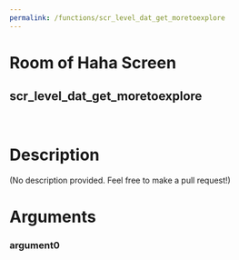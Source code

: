 ```yaml
---
permalink: /functions/scr_level_dat_get_moretoexplore
---
```

# Room of Haha Screen  
## scr_level_dat_get_moretoexplore  
&nbsp;  
# Description  
(No description provided. Feel free to make a pull request!) 
&nbsp;  
# Arguments
### argument0

&nbsp;  


